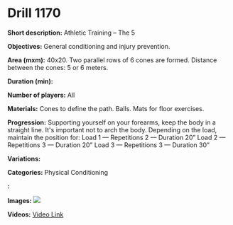 # Drill 1170

**Short description:**
Athletic Training – The 5

**Objectives:**
General conditioning and injury prevention.

**Area (mxm):**
40x20. Two parallel rows of 6 cones are formed. Distance between the cones: 5 or 6 meters.

**Duration (min):**


**Number of players:**
All

**Materials:**
Cones to define the path. Balls. Mats for floor exercises.

**Progression:**
Supporting yourself on your forearms, keep the body in a straight line. It's important not to arch the body. Depending on the load, maintain the position for: Load 1 — Repetitions 2 — Duration 20” Load 2 — Repetitions 3 — Duration 20” Load 3 — Repetitions 3 — Duration 30”

**Variations:**


**Categories:**
Physical Conditioning

**:**


**Images:**
![](https://www.coachingfutsal.com/\images\87875d83215b5298ce01b04723359a09bad8eddeaf62cc54e12d83905d1f5cf933f8524e6fae25699f7046530ba67621fcf38966630ba95e7bb35938783cc0a65342957df0f24.jpg)

**Videos:**
[Video Link](https://www.youtube.com/embed/XnPNU9hK2lI)

